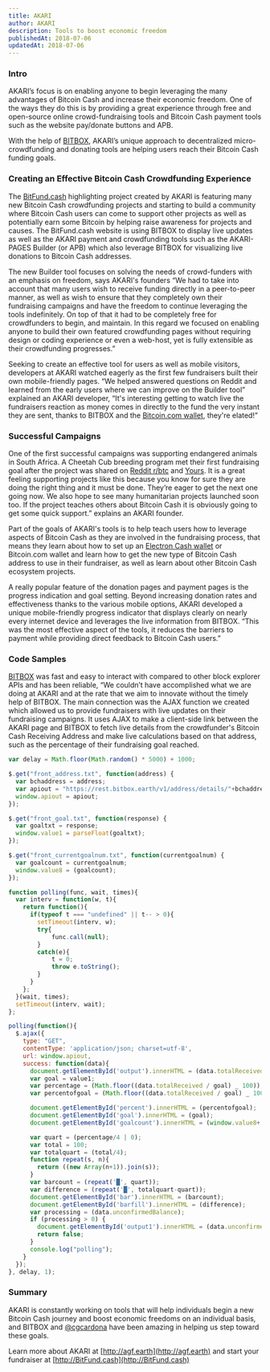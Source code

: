 ```yaml
---
title: AKARI
author: AKARI
description: Tools to boost economic freedom
publishedAt: 2018-07-06
updatedAt: 2018-07-06
---
```


### Intro

AKARI’s focus is on enabling anyone to begin leveraging the many advantages of Bitcoin Cash and increase their economic freedom. One of the ways they do this is by providing a great experience through free and open-source online crowd-fundraising tools and Bitcoin Cash payment tools such as the website pay/donate buttons and APB.

With the help of [BITBOX](/bitbox), AKARI’s unique approach to decentralized micro-crowdfunding and donating tools are helping users reach their Bitcoin Cash funding goals.

### Creating an Effective Bitcoin Cash Crowdfunding Experience

The [BitFund.cash](http://BitFund.cash) highlighting project created by AKARI is featuring many new Bitcoin Cash crowdfunding projects and starting to build a community where Bitcoin Cash users can come to support other projects as well as potentially earn some Bitcoin by helping raise awareness for projects and causes. The BitFund.cash website is using BITBOX to display live updates as well as the AKARI payment and crowdfunding tools such as the AKARI-PAGES Builder (or APB) which also leverage BITBOX for visualizing live donations to Bitcoin Cash addresses.

The new Builder tool focuses on solving the needs of crowd-funders with an emphasis on freedom, says AKARI's founders “We had to take into account that many users wish to receive funding directly in a peer-to-peer manner, as well as wish to ensure that they completely own their fundraising campaigns and have the freedom to continue leveraging the tools indefinitely. On top of that it had to be completely free for crowdfunders to begin, and maintain. In this regard we focused on enabling anyone to build their own featured crowdfunding pages without requiring design or coding experience or even a web-host, yet is fully extensible as their crowdfunding progresses.”

Seeking to create an effective tool for users as well as mobile visitors, developers at AKARI watched eagerly as the first few fundraisers built their own mobile-friendly pages. “We helped answered questions on Reddit and learned from the early users where we can improve on the Builder tool” explained an AKARI developer, “It's interesting getting to watch live the fundraisers reaction as money comes in directly to the fund the very instant they are sent, thanks to BITBOX and the [Bitcoin.com wallet](https://wallet.bitcoin.com/), they're elated!”

### Successful Campaigns

One of the first successful campaigns was supporting endangered animals in South Africa. A Cheetah Cub breeding program met their first fundraising goal after the project was shared on [Reddit r/btc](http://reddit/r/btc) and [Yours](http://yours.org). It is a great feeling supporting projects like this because you know for sure they are doing the right thing and it must be done. They’re eager to get the next one going now. We also hope to see many humanitarian projects launched soon too. If the project teaches others about Bitcoin Cash it is obviously going to get some quick support.” explains an AKARI founder.

Part of the goals of AKARI's tools is to help teach users how to leverage aspects of Bitcoin Cash as they are involved in the fundraising process, that means they learn about how to set up an [Electron Cash wallet](https://electroncash.org/) or Bitcoin.com wallet and learn how to get the new type of Bitcoin Cash address to use in their fundraiser, as well as learn about other Bitcoin Cash ecosystem projects.

A really popular feature of the donation pages and payment pages is the progress indication and goal setting. Beyond increasing donation rates and effectiveness thanks to the various mobile options, AKARI developed a unique mobile-friendly progress indicator that displays clearly on nearly every internet device and leverages the live information from BITBOX. “This was the most effective aspect of the tools, it reduces the barriers to payment while providing direct feedback to Bitcoin Cash users.”

### Code Samples

[BITBOX](/bitbox) was fast and easy to interact with compared to other block explorer APIs and has been reliable, “We couldn’t have accomplished what we are doing at AKARI and at the rate that we aim to innovate without the timely help of BITBOX. The main connection was the AJAX function we created which allowed us to provide fundraisers with live updates on their fundraising campaigns. It uses AJAX to make a client-side link between the AKARI page and BITBOX to fetch live details from the crowdfunder's Bitcoin Cash Receiving Address and make live calculations based on that address, such as the percentage of their fundraising goal reached.

```javascript
var delay = Math.floor(Math.random() * 5000) + 1000;

$.get("front_address.txt", function(address) {
  var bchaddress = address;
  var apiout = "https://rest.bitbox.earth/v1/address/details/"+bchaddress;
  window.apiout = apiout;
});

$.get("front_goal.txt", function(response) {
  var goaltxt = response;
  window.value1 = parseFloat(goaltxt);
});

$.get("front_currentgoalnum.txt", function(currentgoalnum) {
  var goalcount = currentgoalnum;
  window.value8 = (goalcount);
});

function polling(func, wait, times){
  var interv = function(w, t){
    return function(){
      if(typeof t === "undefined" || t-- > 0){
        setTimeout(interv, w);
        try{
            func.call(null);
        }
        catch(e){
            t = 0;
            throw e.toString();
        }
      }
    };
  }(wait, times);
  setTimeout(interv, wait);
};

polling(function(){
  $.ajax({
    type: "GET",
    contentType: 'application/json; charset=utf-8',
    url: window.apiout,
    success: function(data){
      document.getElementById('output').innerHTML = (data.totalReceived);
      var goal = value1;
      var percentage = (Math.floor((data.totalReceived / goal) _ 100));
      var percentofgoal = (Math.floor((data.totalReceived / goal) _ 100)+"%");

      document.getElementById('percent').innerHTML = (percentofgoal);
      document.getElementById('goal').innerHTML = (goal);
      document.getElementById('goalcount').innerHTML = (window.value8+' ');

      var quart = (percentage/4 | 0);
      var total = 100;
      var totalquart = (total/4);
      function repeat(s, n){
        return ((new Array(n+1)).join(s));
      }
      var barcount = (repeat('█', quart));
      var difference = (repeat('█', totalquart-quart));
      document.getElementById('bar').innerHTML = (barcount);
      document.getElementById('barfill').innerHTML = (difference);
      var processing = (data.unconfirmedBalance);
      if (processing > 0) {
        document.getElementById('output1').innerHTML = (data.unconfirmedBalance);
        return false;
      }
      console.log("polling");
    }
  });
}, delay, 1);
```

### Summary

AKARI is constantly working on tools that will help individuals begin a new Bitcoin Cash journey and boost economic freedoms on an individual basis, and BITBOX and [@cgcardona](https://twitter.com/cgcardona) have been amazing in helping us step toward these goals.

Learn more about AKARI at [http://agf.earth](http://agf.earth) and start your fundraiser at [http://BitFund.cash](http://BitFund.cash)
